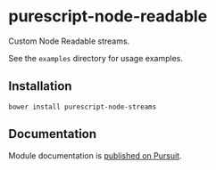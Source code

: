 # purescript-node-readable

Custom Node Readable streams.

See the `examples` directory for usage examples.

## Installation

```
bower install purescript-node-streams
```

## Documentation

Module documentation is [published on Pursuit](http://pursuit.purescript.org/packages/purescript-node-readable).
